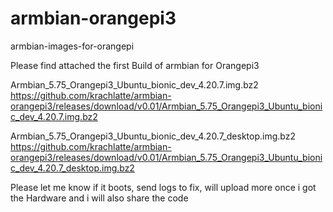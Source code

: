 # armbian-orangepi3
armbian-images-for-orangepi





Please find attached the first Build of armbian for Orangepi3

Armbian_5.75_Orangepi3_Ubuntu_bionic_dev_4.20.7.img.bz2
https://github.com/krachlatte/armbian-orangepi3/releases/download/v0.01/Armbian_5.75_Orangepi3_Ubuntu_bionic_dev_4.20.7.img.bz2

Armbian_5.75_Orangepi3_Ubuntu_bionic_dev_4.20.7_desktop.img.bz2
https://github.com/krachlatte/armbian-orangepi3/releases/download/v0.01/Armbian_5.75_Orangepi3_Ubuntu_bionic_dev_4.20.7_desktop.img.bz2

Please let me know if it boots, send logs to fix, will upload more once i got the Hardware and i will also share the code
